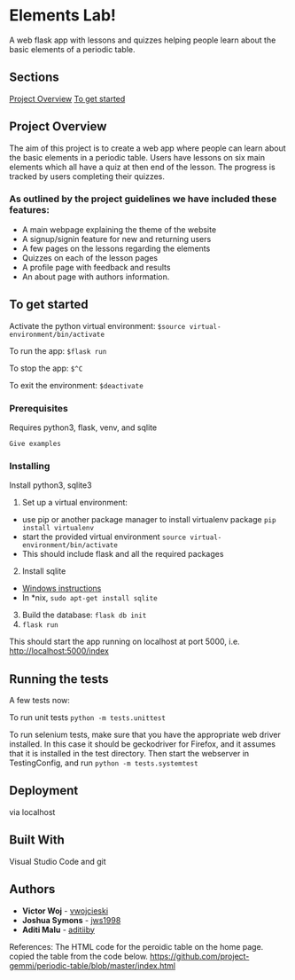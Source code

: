 # Elements Lab!

A web flask app with lessons and quizzes helping people learn about the basic elements of a periodic table.

## Sections
[Project Overview](#project-overview)
[To get started](#to-get-started)

## Project Overview 
The aim of this project is to create a web app where people can learn about the basic elements in a periodic table. Users have lessons on six main elements which all have a quiz at then end of the lesson. The progress is tracked by users completing their quizzes. 

### As outlined by the project guidelines we have included these features: 
* A main webpage explaining the theme of the website
* A signup/signin feature for new and returning users
* A few pages on the lessons regarding the elements 
* Quizzes on each of the lesson pages 
* A profile page with feedback and results
* An about page with authors information.


## To get started

Activate the python virtual environment:
`$source virtual-environment/bin/activate`

To run the app:
`$flask run`

To stop the app:
`$^C`

To exit the environment:
`$deactivate`

### Prerequisites

Requires python3, flask, venv, and sqlite

```
Give examples
```

### Installing

Install python3, sqlite3

1. Set up a virtual environment:
 - use pip or another package manager to install virtualenv package `pip install virtualenv`
 - start the provided virtual environment
   `source virtual-environment/bin/activate`
 - This should include flask and all the required packages
2. Install sqlite
 - [Windows instructions](http://www.sqlitetutorial.net/download-install-sqlite/)
 - In \*nix, `sudo apt-get install sqlite`
3. Build the database: `flask db init`
4. `flask run`

This should start the app running on localhost at port 5000, i.e. [http://localhost:5000/index](http://localhost:5000/index)

## Running the tests

A few tests now:

To run unit tests
`python -m tests.unittest`

To run selenium tests, make sure that you have the 
appropriate web driver installed. In this case it should be geckodriver for Firefox, 
and it assumes that it is installed in the test directory.
Then start the webserver in TestingConfig, and run
`python -m tests.systemtest`

## Deployment

via localhost

## Built With

Visual Studio Code and git


## Authors

* **Victor Woj** - [vwojcieski](https://github.com/vwojcieski)
* **Joshua Symons** - [jws1998](https://github.com/jws1998)
* **Aditi Malu** - [aditiiby](https://github.com/aditiiby)


References:
The HTML code for the peroidic table on the home page. copied the table from the code below. 
https://github.com/project-gemmi/periodic-table/blob/master/index.html
